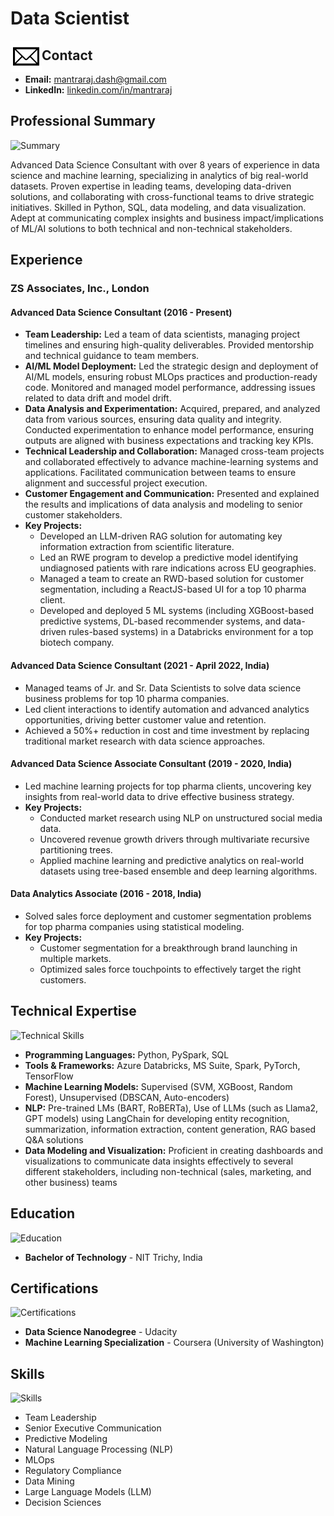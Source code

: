 # Data Scientist

<img align="left" width="50" src="https://raw.githubusercontent.com/mdash/mdash.github.io/dev/assets/img/contact.svg" alt="Contact">

## Contact

- **Email:** [mantraraj.dash@gmail.com](mailto:mantraraj.dash@gmail.com)
- **LinkedIn:** [linkedin.com/in/mantraraj](https://linkedin.com/in/mantraraj)


## Professional Summary

![Summary](path/to/summary_icon.png)

Advanced Data Science Consultant with over 8 years of experience in data science and machine learning, specializing in analytics of big real-world datasets. Proven expertise in leading teams, developing data-driven solutions, and collaborating with cross-functional teams to drive strategic initiatives. Skilled in Python, SQL, data modeling, and data visualization. Adept at communicating complex insights and business impact/implications of ML/AI solutions to both technical and non-technical stakeholders.

## Experience

### ZS Associates, Inc., London
#### Advanced Data Science Consultant (2016 - Present)

- **Team Leadership:** Led a team of data scientists, managing project timelines and ensuring high-quality deliverables. Provided mentorship and technical guidance to team members.
- **AI/ML Model Deployment:** Led the strategic design and deployment of AI/ML models, ensuring robust MLOps practices and production-ready code. Monitored and managed model performance, addressing issues related to data drift and model drift.
- **Data Analysis and Experimentation:** Acquired, prepared, and analyzed data from various sources, ensuring data quality and integrity. Conducted experimentation to enhance model performance, ensuring outputs are aligned with business expectations and tracking key KPIs.
- **Technical Leadership and Collaboration:** Managed cross-team projects and collaborated effectively to advance machine-learning systems and applications. Facilitated communication between teams to ensure alignment and successful project execution.
- **Customer Engagement and Communication:** Presented and explained the results and implications of data analysis and modeling to senior customer stakeholders.
- **Key Projects:**
  - Developed an LLM-driven RAG solution for automating key information extraction from scientific literature.
  - Led an RWE program to develop a predictive model identifying undiagnosed patients with rare indications across EU geographies.
  - Managed a team to create an RWD-based solution for customer segmentation, including a ReactJS-based UI for a top 10 pharma client.
  - Developed and deployed 5 ML systems (including XGBoost-based predictive systems, DL-based recommender systems, and data-driven rules-based systems) in a Databricks environment for a top biotech company.

#### Advanced Data Science Consultant (2021 - April 2022, India)
- Managed teams of Jr. and Sr. Data Scientists to solve data science business problems for top 10 pharma companies.
- Led client interactions to identify automation and advanced analytics opportunities, driving better customer value and retention.
- Achieved a 50%+ reduction in cost and time investment by replacing traditional market research with data science approaches.

#### Advanced Data Science Associate Consultant (2019 - 2020, India)
- Led machine learning projects for top pharma clients, uncovering key insights from real-world data to drive effective business strategy.
- **Key Projects:**
  - Conducted market research using NLP on unstructured social media data.
  - Uncovered revenue growth drivers through multivariate recursive partitioning trees.
  - Applied machine learning and predictive analytics on real-world datasets using tree-based ensemble and deep learning algorithms.

#### Data Analytics Associate (2016 - 2018, India)
- Solved sales force deployment and customer segmentation problems for top pharma companies using statistical modeling.
- **Key Projects:**
  - Customer segmentation for a breakthrough brand launching in multiple markets.
  - Optimized sales force touchpoints to effectively target the right customers.

## Technical Expertise

![Technical Skills](path/to/technical_skills_icon.png)

- **Programming Languages:** Python, PySpark, SQL
- **Tools & Frameworks:** Azure Databricks, MS Suite, Spark, PyTorch, TensorFlow
- **Machine Learning Models:** Supervised (SVM, XGBoost, Random Forest), Unsupervised (DBSCAN, Auto-encoders)
- **NLP:** Pre-trained LMs (BART, RoBERTa), Use of LLMs (such as Llama2, GPT models) using LangChain for developing entity recognition, summarization, information extraction, content generation, RAG based Q&A solutions
- **Data Modeling and Visualization:** Proficient in creating dashboards and visualizations to communicate data insights effectively to several different stakeholders, including non-technical (sales, marketing, and other business) teams

## Education

![Education](path/to/education_icon.png)

- **Bachelor of Technology** - NIT Trichy, India

## Certifications

![Certifications](path/to/certifications_icon.png)

- **Data Science Nanodegree** - Udacity
- **Machine Learning Specialization** - Coursera (University of Washington)

## Skills

![Skills](path/to/skills_icon.png)

- Team Leadership
- Senior Executive Communication
- Predictive Modeling
- Natural Language Processing (NLP)
- MLOps
- Regulatory Compliance
- Data Mining
- Large Language Models (LLM)
- Decision Sciences
